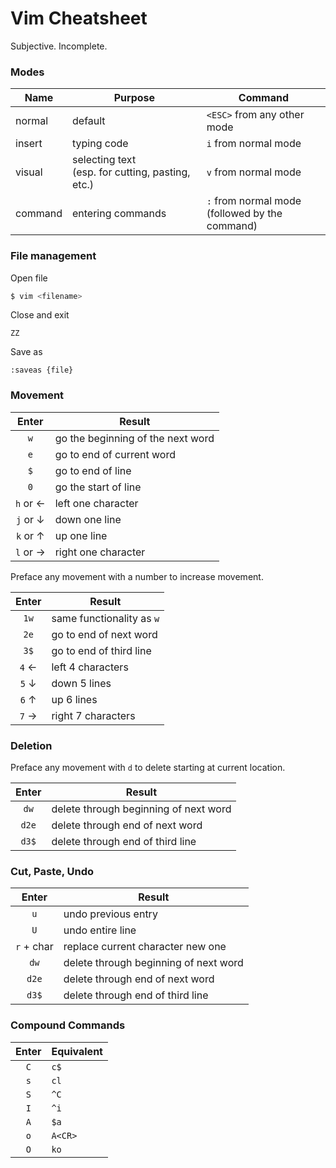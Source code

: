 # Vim Cheatsheet

Subjective. Incomplete. 

### Modes

Name | Purpose | Command
--- | --- | ---
normal | default | `<ESC>` from any other mode
insert | typing code | `i` from normal mode
visual | selecting text <br> (esp. for cutting, pasting, etc.) | `v` from normal mode
command | entering commands | `:` from normal mode<br>(followed by the command)

### File management

Open file
```bash
$ vim <filename>
```

Close and exit
```vim
ZZ
```

Save as
```vim
:saveas {file}
```

### Movement

Enter | Result
:---: | ---
`w` | go the beginning of the next word
`e` | go to end of current word
`$` | go to end of line
`0` | go the start of line
`h` or ← | left one character
`j` or ↓ | down one line
`k` or ↑ | up one line
`l` or → | right one character

Preface any movement with a number to increase movement.

Enter | Result
:---: | ---
`1w` | same functionality as `w`
`2e` | go to end of next word
`3$` | go to end of third line
`4` ← | left 4 characters
`5` ↓ | down 5 lines
`6` ↑ | up 6 lines
`7` → | right 7 characters

### Deletion

Preface any movement with `d` to delete starting at current location.

Enter | Result
:---: | ---
`dw` | delete through beginning of next word
`d2e` | delete through end of next word
`d3$` | delete through end of third line

### Cut, Paste, Undo

Enter | Result
:---: | ---
`u` | undo previous entry
`U` | undo entire line
`r` + char | replace current character new one
`dw` | delete through beginning of next word
`d2e` | delete through end of next word
`d3$` | delete through end of third line

### Compound Commands

Enter | Equivalent
:---: | ---
`C` | `c$`
`s` | `cl`
`S` | `^C`
`I` | `^i`
`A` | `$a`
`o` | `A<CR>`
`O` | `ko`
